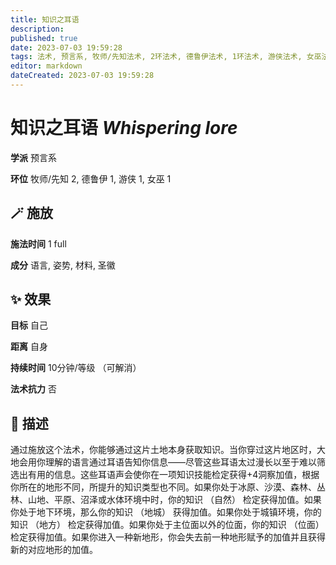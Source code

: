 ```yaml
---
title: 知识之耳语
description: 
published: true
date: 2023-07-03 19:59:28
tags: 法术, 预言系, 牧师/先知法术, 2环法术, 德鲁伊法术, 1环法术, 游侠法术, 女巫法术
editor: markdown
dateCreated: 2023-07-03 19:59:28
---
```


# **知识之耳语** *Whispering lore*

**学派** 预言系 

**环位** 牧师/先知 2, 德鲁伊 1, 游侠 1, 女巫 1

## 🪄 施放

**施法时间** 1 full

**成分** 语言, 姿势, 材料, 圣徽

## ✨ 效果 

**目标** 自己 

**距离** 自身  

**持续时间** 10分钟/等级 （可解消） 

**法术抗力** 否

## 📖 描述

通过施放这个法术，你能够通过这片土地本身获取知识。当你穿过这片地区时，大地会用你理解的语言通过耳语告知你信息——尽管这些耳语太过漫长以至于难以筛选出有用的信息。这些耳语声会使你在一项知识技能检定获得+4洞察加值，根据你所在的地形不同，所提升的知识类型也不同。如果你处于冰原、沙漠、森林、丛林、山地、平原、沼泽或水体环境中时，你的知识 （自然） 检定获得加值。如果你处于地下环境，那么你的知识 （地城） 获得加值。如果你处于城镇环境，你的知识 （地方） 检定获得加值。如果你处于主位面以外的位面，你的知识 （位面） 检定获得加值。如果你进入一种新地形，你会失去前一种地形赋予的加值并且获得新的对应地形的加值。
    